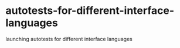 # autotests-for-different-interface-languages
launching autotests for different interface languages
